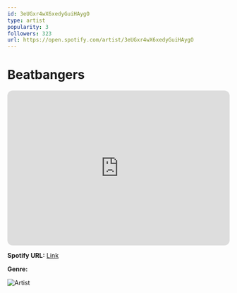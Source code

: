 ```yaml
---
id: 3eUGxr4wX6xedyGuiHAygO
type: artist
popularity: 3
followers: 323
url: https://open.spotify.com/artist/3eUGxr4wX6xedyGuiHAygO
---
```

# Beatbangers

<iframe style="border-radius:12px" src="https://open.spotify.com/embed/artist/3eUGxr4wX6xedyGuiHAygO" width="100%" height="352" frameBorder="0" allowfullscreen="" allow="autoplay; clipboard-write; encrypted-media; fullscreen; picture-in-picture" loading="lazy"></iframe>

**Spotify URL:** [Link](https://open.spotify.com/artist/3eUGxr4wX6xedyGuiHAygO)

**Genre:** 

![Artist](https://i.scdn.co/image/ab6761610000e5eb13b373a46c096f035849cd83)
